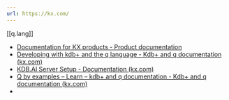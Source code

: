 ```yaml
---
url: https://kx.com/
---
```


[[q.lang]]

- [Documentation for KX products - Product documentation](https://code.kx.com/home/)
- [Developing with kdb+ and the q language - Kdb+ and q documentation (kx.com)](https://code.kx.com/q/)
- [KDB.AI Server Setup - Documentation (kx.com)](https://code.kx.com/kdbai/gettingStarted/kdb-ai-server-setup.html)
- [Q by examples – Learn – kdb+ and q documentation - Kdb+ and q documentation (kx.com)](https://code.kx.com/q/learn/q-by-examples/)
- 